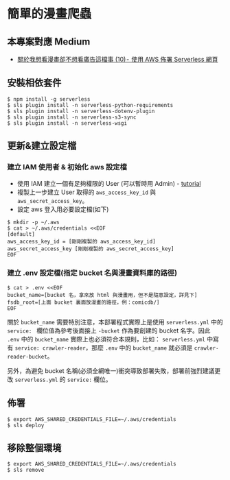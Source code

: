# 簡單的漫畫爬蟲

## 本專案對應 Medium

-   [關於我想看漫畫卻不想看廣告這檔事 (10) -  使用 AWS 佈署 Serverless 網頁]()

## 安裝相依套件

```shell=
$ npm install -g serverless
$ sls plugin install -n serverless-python-requirements
$ sls plugin install -n serverless-dotenv-plugin
$ sls plugin install -n serverless-s3-sync
$ sls plugin install -n serverless-wsgi
```

## 更新&建立設定檔

### 建立 IAM 使用者 & 初始化 aws 設定檔

-   使用 IAM 建立一個有足夠權限的 User (可以暫時用 Admin) - [tutorial](https://docs.aws.amazon.com/systems-manager/latest/userguide/setup-create-admin-user.html)
-   複製上一步建立 User 取得的 `aws_access_key_id` 與 `aws_secret_access_key`。
-   設定 aws 登入用必要設定檔(如下)

```shell=
$ mkdir -p ~/.aws
$ cat > ~/.aws/credentials <<EOF
[default]
aws_access_key_id = [剛剛複製的 aws_access_key_id]
aws_secret_access_key [剛剛複製的 aws_secret_access_key]
EOF
```

### 建立 .env 設定檔(指定 bucket 名與漫畫資料庫的路徑)

```shell=
$ cat > .env <<EOF
bucket_name=[bucket 名，拿來放 html 與漫畫用，但不是隨意設定，詳見下]
fsdb_root=[上面 bucket 裏面放漫畫的路徑，例：comicdb/]
EOF
```

關於 `bucket_name` 需要特別注意，本部署程式實際上是使用 `serverless.yml` 中的 `service: ` 欄位值為參考後面接上 `-bucket` 作為要創建的 bucket 名字。因此 `.env` 中的 `bucket_name` 實際上也必須符合本規則，比如： `serverless.yml` 中寫有 `service: crawler-reader`，那麼 `.env` 中的 `bucket_name` 就必須是 `crawler-reader-bucket`。

另外，為避免 bucket 名稱(必須全網唯一)衝突導致部署失敗，部署前強烈建議更改 `serverless.yml` 的 `service:` 欄位。

## 佈署

```shell=
$ export AWS_SHARED_CREDENTIALS_FILE=~/.aws/credentials
$ sls deploy
```

## 移除整個環境

```shell=
$ export AWS_SHARED_CREDENTIALS_FILE=~/.aws/credentials
$ sls remove
```
